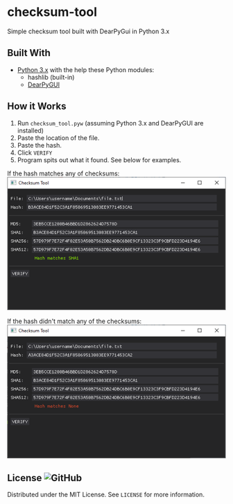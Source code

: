 # checksum-tool
Simple checksum tool built with DearPyGui in Python 3.x

## Built With
- [Python 3.x](python.org) with the help these Python modules:
    - hashlib (built-in)
    - [DearPyGUI](https://dearpygui.readthedocs.io/en/latest/index.html)

## How it Works
1. Run `checksum_tool.pyw` (assuming Python 3.x and DearPyGUI are installed)
2. Paste the location of the file.
3. Paste the hash.
4. Click ``VERIFY``
5. Program spits out what it found. See below for examples.

If the hash matches any of checksums:
![GUI when hash matches](screenshots/match_found.png)

If the hash didn't match any of the checksums:
![GUI when hash does NOT match any](screenshots/match_notfound.png)

## License ![GitHub](https://img.shields.io/github/license/StrayKoi/checksum-tool)
Distributed under the MIT License. See `LICENSE` for more information.

